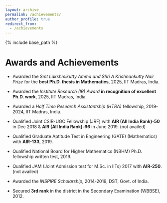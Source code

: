 ```yaml
---
layout: archive
permalink: /achievements/
author_profile: true
redirect_from:
  - /achievements
---
```


{% include base_path %}

Awards and Achievements
======
* Awarded the *Smt Lakshmikutty Amma and Shri A Krishnankutty Nair Prize* for the **best Ph.D. thesis in Mathematics**, 2025, IIT Madras, India.

* Awarded the *Institute Research (IR) Award* **in recognition of excellent Ph.D. work**, 2025, IIT Madras, India.

* Awarded a *Half Time Research Assistantship (HTRA)* fellowship, 2019-2024, IIT Madras, India.

* Qualified Joint CSIR-UGC Fellowship (JRF) with **AIR (All India Rank)-50** in Dec 2018 & **AIR (All India Rank)-66** in June 2019. (not availed)

* Qualified Graduate Aptitude Test in Engineering (GATE) (Mathematics) with **AIR-133**, 2019.

* Qualified National Board for Higher Mathematics (NBHM) Ph.D. fellowship written test, 2019.

* Qualified JAM (Joint Admission test for M.Sc. in IITs) 2017 with **AIR-250**. (not availed)

* Awarded the *INSPIRE Scholarship*, 2014-2019, DST, Govt. of India.

* Secured **3rd rank** in the district in the Secondary Examination (WBBSE), 2012.


